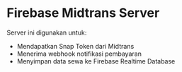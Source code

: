 # Firebase Midtrans Server

Server ini digunakan untuk:
- Mendapatkan Snap Token dari Midtrans
- Menerima webhook notifikasi pembayaran
- Menyimpan data sewa ke Firebase Realtime Database
